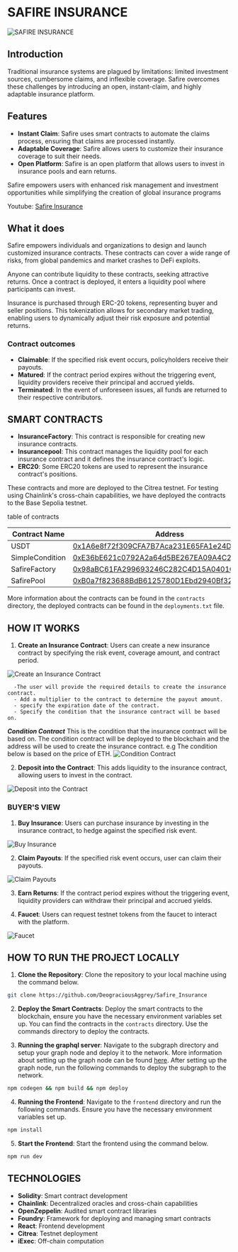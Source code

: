 # SAFIRE INSURANCE
![SAFIRE INSURANCE](https://github.com/user-attachments/assets/89e9ba7b-5306-4f57-a827-5fec46eaba99)

## Introduction
Traditional insurance systems are plagued by limitations: limited investment sources, cumbersome claims, and inflexible coverage. Safire overcomes these challenges by introducing an open, instant-claim, and highly adaptable insurance platform.

## Features
- **Instant Claim**: Safire uses smart contracts to automate the claims process, ensuring that claims are processed instantly.
- **Adaptable Coverage**: Safire allows users to customize their insurance coverage to suit their needs.
- **Open Platform**: Safire is an open platform that allows users to invest in insurance pools and earn returns.

Safire empowers users with enhanced risk management and investment opportunities while simplifying the creation of global insurance programs

Youtube: [Safire Insurance](https://youtu.be/V1vP4lq8aMw)

## What it does
Safire empowers individuals and organizations to design and launch customized insurance contracts. These contracts can cover a wide range of risks, from global pandemics and market crashes to DeFi exploits.

Anyone can contribute liquidity to these contracts, seeking attractive returns. Once a contract is deployed, it enters a liquidity pool where participants can invest.

Insurance is purchased through ERC-20 tokens, representing buyer and seller positions. This tokenization allows for secondary market trading, enabling users to dynamically adjust their risk exposure and potential returns.

### Contract outcomes
  - **Claimable**: If the specified risk event occurs, policyholders receive their payouts.
- **Matured**: If the contract period expires without the triggering event, liquidity providers receive their principal and accrued yields.
- **Terminated**: In the event of unforeseen issues, all funds are returned to their respective contributors.

## SMART CONTRACTS
- **InsuranceFactory**: This contract is responsible for creating new insurance contracts.
- **Insurancepool**: This contract manages the liquidity pool for each insurance contract and it defines the insurance contract's logic.
- **ERC20**: Some ERC20 tokens are used to represent the insurance contract's positions.

These contracts and more are deployed to the Citrea testnet. For testing using Chainlink's cross-chain capabilities, we have deployed the contracts to the Base Sepolia testnet.

table of contracts

| Contract Name | Address |
| --- | --- |
|USDT | [0x1A6e8f72f309CFA7B7Aca231E65FA1e24D4B8fB0](https://explorer.testnet.citrea.xyz/address/0x1A6e8f72f309CFA7B7Aca231E65FA1e24D4B8fB0) |
|SimpleCondition | [0xE36bE621c0792A2a64d5BE267EA09A4C266CCeb1](https://explorer.testnet.citrea.xyz/address/0xE36bE621c0792A2a64d5BE267EA09A4C266CCeb1) |
|SafireFactory | [0x98aBC61FA299693246C282C4D15A0401C239F606](https://explorer.testnet.citrea.xyz/address/0x98aBC61FA299693246C282C4D15A0401C239F606) |
|SafirePool | [0xB0a7f823688BdB6125780D1Ebd2940Bf32F14FD6](https://explorer.testnet.citrea.xyz/address/0xB0a7f823688BdB6125780D1Ebd2940Bf32F14FD6) |

More information about the contracts can be found in the `contracts` directory, the deployed contracts can be found in the `deployments.txt` file.







## HOW IT WORKS
1. **Create an Insurance Contract**: Users can create a new insurance contract by specifying the risk event, coverage amount, and contract period.

![Create an Insurance Contract](https://github.com/user-attachments/assets/c20654d1-bbea-448d-9996-9c9303ced1f9)

      -The user will provide the required details to create the insurance contract.
      - Add a multiplier to the contract to determine the payout amount.
      - specify the expiration date of the contract.
      - Specify the condition that the insurance contract will be based on.
  
  ***Condition Contract***
  This is the condition that the insurance contract will be based on. The condition contract will be deployed to the blockchain and the address will be used to create the insurance contract. e.g The condition below is based on the price of ETH.
    ![Condition Contract](https://github.com/user-attachments/assets/7f0871ef-899f-4da5-9526-1b648eca209f)




2. **Deposit into the  Contract**: This adds liquidity to the insurance contract, allowing users to invest in the contract.

![Deposit into the Contract](https://github.com/user-attachments/assets/40f41ef3-c8f7-438d-9754-a3d5020750d0)



### BUYER'S VIEW
1. **Buy Insurance**: Users can purchase insurance by investing in the insurance contract, to hedge against the specified risk event.

  ![Buy Insurance](https://github.com/user-attachments/assets/22c7c53f-1cce-4f67-a287-05ace136e91c)




2. **Claim Payouts**: If the specified risk event occurs, user can claim their payouts.

  ![Claim Payouts](https://github.com/user-attachments/assets/a083a0a3-2b0f-4adb-a0d6-0873c7db0393)


3. **Earn Returns**: If the contract period expires without the triggering event, liquidity providers can withdraw their principal and accrued yields.

4. **Faucet**: Users can request testnet tokens from the faucet to interact with the platform.

![Faucet](https://github.com/user-attachments/assets/cdc53e09-45ec-42c8-90b6-6ab5b28ffe88)


## HOW TO RUN THE PROJECT LOCALLY
1. **Clone the Repository**: Clone the repository to your local machine using the command below.
```bash
git clone https://github.com/DeograciousAggrey/Safire_Insurance
```

2. **Deploy the Smart Contracts**: Deploy the smart contracts to the blockchain, ensure  you have the necessary environment variables set up. You can find the contracts in the `contracts` directory. Use the commands directory to deploy the contracts.

3. **Running the graphql server**: Navigate to the subgraph directory and setup your graph node and deploy it to the network. More information about setting up the graph node can be found [here](https://thegraph.com/docs/quick-start). After setting up the graph node, run the following commands to deploy the subgraph to the network.
```bash
npm codegen && npm build && npm deploy
```


4. **Running the Frontend**: Navigate to the `frontend` directory and run the following commands. Ensure you have the necessary environment variables set up.
```bash
npm install
```
5. **Start the Frontend**: Start the frontend using the command below.
```bash
npm run dev
```







## TECHNOLOGIES
- **Solidity**: Smart contract development
- **Chainlink**: Decentralized oracles and cross-chain capabilities
- **OpenZeppelin**: Audited smart contract libraries
- **Foundry**: Framework for deploying and managing smart contracts
- **React**: Frontend development
- **Citrea**: Testnet deployment
- **iExec**: Off-chain computation



